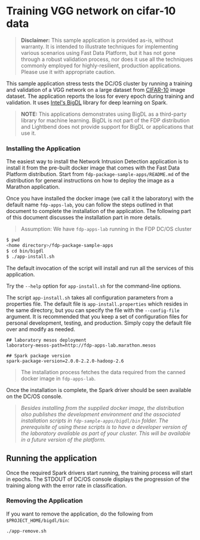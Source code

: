 # Training VGG network on cifar-10 data

> **Disclaimer:** This sample application is provided as-is, without warranty. It is intended to illustrate techniques for implementing various scenarios using Fast Data Platform, but it has not gone through a robust validation process, nor does it use all the techniques commonly employed for highly-resilient, production applications. Please use it with appropriate caution.

This sample application stress tests the DC/OS cluster by running a training and validation of a VGG network on a large dataset from [CIFAR-10](https://www.cs.toronto.edu/~kriz/cifar.html) image dataset. The application reports the loss for every epoch during training and validation. It uses [Intel's BigDL](https://github.com/intel-analytics/BigDL) library for deep learning on Spark.

> **NOTE:** This applications demonstrates using BigDL as a third-party library for machine learning. BigDL is not part of the FDP distribution and Lightbend does not provide support for BigDL or applications that use it.

### Installing the Application

The easiest way to install the Network Intrusion Detection application is to install it from the pre-built docker image that comes with the Fast Data Platform distribution. Start from `fdp-package-sample-apps/README.md` of the distribution for general instructions on how to deploy the image as a Marathon application.

Once you have installed the docker image (we call it the laboratory) with the default name `fdp-apps-lab`, you can follow the steps outlined in that document to complete the installation of the application. The following part of this document discusses the installation part in more details.

> Assumption: We have `fdp-apps-lab` running in the FDP DC/OS cluster

```bash
$ pwd
<home directory>/fdp-package-sample-apps
$ cd bin/bigdl
$ ./app-install.sh
```

The default invocation of the script will install and run all the services of this application.

Try the `--help` option for `app-install.sh` for the command-line options.

The script `app-install.sh` takes all configuration parameters from a properties file.  The default file is `app-install.properties` which resides in the same directory, but you can specify the file with the `--config-file` argument.  It is recommended that you keep a set of configuration files for personal development, testing, and production.  Simply copy the default file over and modify as needed.

```
## laboratory mesos deployment
laboratory-mesos-path=http://fdp-apps-lab.marathon.mesos

## Spark package version
spark-package-version=2.0.0-2.2.0-hadoop-2.6
```

> The installation process fetches the data required from the canned docker image in `fdp-apps-lab`.

Once the installation is complete, the Spark driver should be seen available on the DC/OS console.

> *Besides installing from the supplied docker image, the distribution also publishes the development environment and the associated installation scripts in `fdp-sample-apps/bigdl/bin` folder. The prerequisite of using these scripts is to have a developer version of the laboratory available as part of your cluster. This will be available in a future version of the platform.*

## Running the application

Once the required Spark drivers start running, the training process will start in epochs. The STDOUT of DC/OS console displays the progression of the training along with the error rate in classification.

### Removing the Application

If you want to remove the application, do the following from `$PROJECT_HOME/bigdl/bin`:

```bash
./app-remove.sh
```
